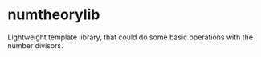 # numtheorylib
Lightweight template library, that could do some basic operations with the number divisors.
